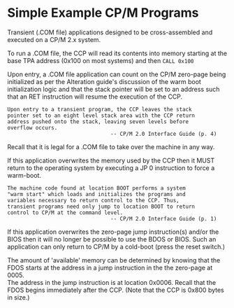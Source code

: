 # Simple Example CP/M Programs 

Transient (.COM file) applications designed to be cross-assembled
and executed on a CP/M 2.x system.

To run a .COM file, the CCP will read its contents into memory starting 
at the base TPA address (0x100 on most systems) and then `CALL 0x100`

Upon entry, a .COM file application can count on the CP/M zero-page being 
initialized as per the Alteration guide's discussion of the warm boot
initialization logic and that the stack pointer will be set to an address
such that an RET instruction will resume the execution of the CCP.

    Upon entry to a transient program, the CCP leaves the stack
    pointer set to an eight level stack area with the CCP return 
    address pushed onto the stack, leaving seven levels before 
    overflow occurs.
                                     -- CP/M 2.0 Interface Guide (p. 4)

Recall that it is legal for a .COM file to take over the machine in any 
way.  

If this application overwrites the memory used by the CCP then it MUST return 
to the operating system by executing a JP 0 instruction to force a warm-boot.

    The machine code found at location BOOT performs a system 
    "warm start" which loads and initializes the programs and 
    variables necessary to return control to the CCP. Thus, 
    transient programs need only jump to location BOOT to return 
    control to CP/M at the command level.
                                     -- CP/M 2.0 Interface Guide (p. 1)

If this application overwrites the zero-page jump instruction(s) and/or the 
BIOS then it will no longer be possible to use the BDOS or BIOS.  Such an 
application can only return to CP/M by a cold-boot (press the reset switch.)

The amount of 'available' memory can be determined by knowing that the FDOS
starts at the address in a jump instruction in the the zero-page at 0005.  
The address in the jump instruction is at location 0x0006.  Recall that the 
FDOS begins immediately after the CCP. (Note that the CCP is 0x800 bytes in
size.)
